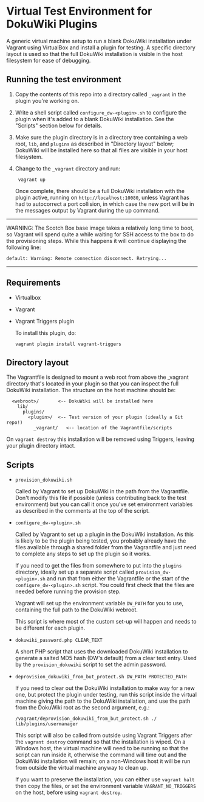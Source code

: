 Virtual Test Environment for DokuWiki Plugins
========================================================================

A generic virtual machine setup to run a blank DokuWiki installation
under Vagrant using VirtualBox and install a plugin for testing. A
specific directory layout is used so that the full DokuWiki installation
is visible in the host filesystem for ease of debugging.

Running the test environment
------------------------------------------------------------------------

1. Copy the contents of this repo into a directory called `_vagrant` in
   the plugin you're working on.
   
2. Write a shell script called `configure_dw-<plugin>.sh` to configure
   the plugin when it's added to a blank DokuWiki installation. See the
   "Scripts" section below for details.

3. Make sure the plugin directory is in a directory tree containing a
   web root, `lib`, and `plugins` as described in "Directory layout"
   below; DokuWiki will be installed here so that all files are visible
   in your host filesystem.

4. Change to the `_vagrant` directory and run:

        vagrant up

   Once complete, there should be a full DokuWiki installation with the
   plugin active, running on `http://localhost:10080`, unless Vagrant
   has had to autocorrect a port collision, in which case the new port
   will be in the messages output by Vagrant during the up command.

* * * * * * * * * * * * * * * * * * * * * * * * * * * * * * * * * * * *

WARNING:
The Scotch Box base image takes a relatively long time to boot, so
Vagrant will spend quite a while waiting for SSH access to the box to do
the provisioning steps. While this happens it will continue displaying
the following line:

    default: Warning: Remote connection disconnect. Retrying...

* * * * * * * * * * * * * * * * * * * * * * * * * * * * * * * * * * * *

Requirements
------------------------------------------------------------------------

  * Virtualbox
  * Vagrant
  * Vagrant Triggers plugin

    To install this plugin, do:

        vagrant plugin install vagrant-triggers

Directory layout
------------------------------------------------------------------------
The Vagrantfile is designed to mount a web root from above the _vagrant
directory that's located in your plugin so that you can inspect the full
DokuWiki installation. The structure on the host machine should be:

```
  <webroot>/       <-- DokuWiki will be installed here
    lib/
      plugins/
        <plugin>/  <-- Test version of your plugin (ideally a Git repo!)
          _vagrant/   <-- location of the Vagrantfile/scripts
```

On `vagrant destroy` this installation will be removed using Triggers,
leaving your plugin directory intact.

Scripts
------------------------------------------------------------------------

- `provision_dokuwiki.sh`

  Called by Vagrant to set up DokuWiki in the path from the Vagrantfile.
  Don't modify this file if possible (unless contributing back to the
  test environment) but you can call it once you've set environment
  variables as described in the comments at the top of the script.

- `configure_dw-<plugin>.sh`

  Called by Vagrant to set up a plugin in the DokuWiki installation. As
  this is likely to be the plugin being tested, you probably already
  have the files available through a shared folder from the Vagrantfile
  and just need to complete any steps to set up the plugin so it works.

  If you need to get the files from somewhere to put into the `plugins`
  directory, ideally set up a separate script called
  `provision_dw-<plugin>.sh` and run that from either the Vagrantfile or
  the start of the `configure_dw-<plugin>.sh` script. You could first
  check that the files are needed before running the provision step.

  Vagrant will set up the environment variable `DW_PATH` for you to use,
  containing the full path to the DokuWiki webroot.

  This script is where most of the custom set-up will happen and needs
  to be different for each plugin.

- `dokuwiki_password.php CLEAR_TEXT`

  A short PHP script that uses the downloaded DokuWiki installation to
  generate a salted MD5 hash (DW's default) from a clear text entry.
  Used by the `provision_dokuwiki` script to set the admin password.

- `deprovision_dokuwiki_from_but_protect.sh DW_PATH PROTECTED_PATH`

  If you need to clear out the DokuWiki installation to make way for a
  new one, but protect the plugin under testing, run this script inside
  the virtual machine giving the path to the DokuWiki installation, and
  use the path from the DokuWiki root as the second argument, e.g.:

      /vagrant/deprovision_dokuwiki_from_but_protect.sh ./ lib/plugins/usermanager

  This script will also be called from outside using Vagrant Triggers
  after the `vagrant destroy` command so that the installation is wiped.
  On a Windows host, the virtual machine will need to be running so that
  the script can run inside it, otherwise the command will time out and
  the DokuWiki installation will remain; on a non-Windows host it will
  be run from outside the virtual machine anyway to clean up.
  
  If you want to preserve the installation, you can either use
  `vagrant halt` then copy the files, or set the environment variable
  `VAGRANT_NO_TRIGGERS` on the host, before using `vagrant destroy`.
